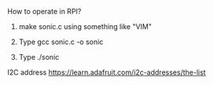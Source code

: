 How to operate in RPI?

1. make sonic.c using something like "VIM"

2. Type gcc sonic.c -o sonic

3. Type ./sonic


I2C address
https://learn.adafruit.com/i2c-addresses/the-list
